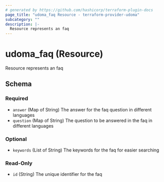 ```yaml
---
# generated by https://github.com/hashicorp/terraform-plugin-docs
page_title: "udoma_faq Resource - terraform-provider-udoma"
subcategory: ""
description: |-
  Resource represents an faq
---
```


# udoma_faq (Resource)

Resource represents an faq



<!-- schema generated by tfplugindocs -->
## Schema

### Required

- `answer` (Map of String) The answer for the faq question in different languages
- `question` (Map of String) The question to be answered in the faq in different languages

### Optional

- `keywords` (List of String) The keywords for the faq for easier searching

### Read-Only

- `id` (String) The unique identifier for the faq
